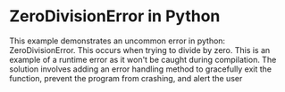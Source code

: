 # ZeroDivisionError in Python
This example demonstrates an uncommon error in python: ZeroDivisionError. This occurs when trying to divide by zero. This is an example of a runtime error as it won't be caught during compilation.
The solution involves adding an error handling method to gracefully exit the function, prevent the program from crashing, and alert the user